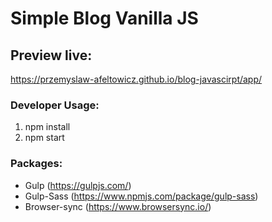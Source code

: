 Simple Blog Vanilla JS
====================

Preview live:
---------------------
https://przemyslaw-afeltowicz.github.io/blog-javascirpt/app/

### Developer Usage:
 1. npm install
 2. npm start

### Packages:
 - Gulp (https://gulpjs.com/)
 - Gulp-Sass (https://www.npmjs.com/package/gulp-sass)
 - Browser-sync (https://www.browsersync.io/)


